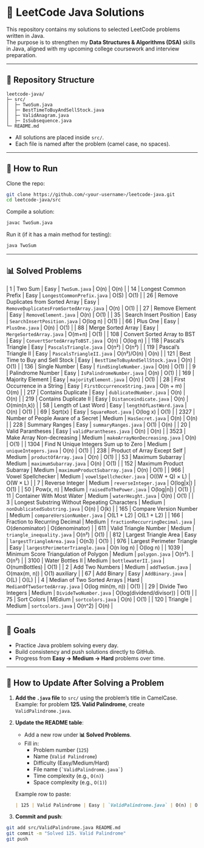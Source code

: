 # 📘 LeetCode Java Solutions

This repository contains my solutions to selected LeetCode problems written in Java.  
The purpose is to strengthen my **Data Structures & Algorithms (DSA)** skills in Java, aligned with my upcoming college coursework and interview preparation.

---

## 📂 Repository Structure
```
leetcode-java/
├─ src/
│  ├─ TwoSum.java
│  ├─ BestTimeToBuyAndSellStock.java
│  ├─ ValidAnagram.java
│  ├─ IsSubsequence.java
└─ README.md
```

- All solutions are placed inside `src/`.
- Each file is named after the problem (camel case, no spaces).

---

## 🚀 How to Run
Clone the repo:
```bash
git clone https://github.com/<your-username>/leetcode-java.git
cd leetcode-java/src
```

Compile a solution:
```bash
javac TwoSum.java
```

Run it (if it has a main method for testing):
```bash
java TwoSum
```

---

## 📊 Solved Problems

| 1   | Two Sum                             | Easy | `TwoSum.java`                       | O(n)            | O(n)   |
| 14  | Longest Common Prefix               | Easy | `LongestCommonPrefix.java`          | O(S)            | O(1)   |
| 26  | Remove Duplicates from Sorted Array | Easy | `RemoveDuplicatesFromSortedArray.java` | O(n)         | O(1)   |
| 27  | Remove Element                      | Easy | `RemoveElement.java`                | O(n)            | O(1)   |
| 35  | Search Insert Position              | Easy | `SearchInsertPosition.java`         | O(log n)        | O(1)   |
| 66  | Plus One                            | Easy | `PlusOne.java`                      | O(n)            | O(1)   |
| 88  | Merge Sorted Array                  | Easy | `MergeSortedArray.java`             | O(m+n)          | O(1)   |
| 108 | Convert Sorted Array to BST         | Easy | `ConvertSortedArrayToBST.java`      | O(n)            | O(log n) |
| 118 | Pascal’s Triangle                   | Easy | `PascalsTriangle.java`              | O(n²)           | O(n²)  |
| 119 | Pascal’s Triangle II                | Easy | `PascalsTriangleII.java`            | O(n²)/O(n)      | O(n)   |
| 121 | Best Time to Buy and Sell Stock     | Easy | `BestTimeToBuyAndSellStock.java`    | O(n)            | O(1)   |
| 136 | Single Number                       | Easy | `findSingleNumber.java`             | O(n)            | O(1)   |
| 9   | Palindrome Number                   | Easy | `IsPalindromeNumber.java`           | O(n)            | O(1)   |
| 169 | Majority Element                    | Easy | `majorityElement.java`              | O(n)            | O(1)   |
| 28  | First Occurrence in a String        | Easy | `FirstOccurrenceString.java`        | O(n + m)        | O(m)   |
| 217 | Contains Duplicate                  | Easy | `dublicatedNumber.java`             | O(n)            | O(n)   |
| 219 | Contains Duplicate II               | Easy | `Distanceindicate.java`             | O(n)            | O(min(n,k)) |
| 58  | Length of Last Word                 | Easy | `lengthOfLastWord.java`             | O(n)            | O(1)   |
| 69  | Sqrt(x)                             | Easy | `SquareRoot.java`                   | O(log x)        | O(1)   |
| 2327 | Number of People Aware of a Secret | Medium | `HasSecret.java`                  | O(n)            | O(n)   |
| 228 | Summary Ranges                      | Easy | `summaryRanges.java`                | O(1)            | O(n)   |
| 20  | Valid Parantheses                   | Easy | `validParantheses.java`             | O(n)            | O(n)   |
| 3523 | Make Array Non-decreasing          | Medium | `makeArrayNonDecreasing.java`     | O(n)            | O(1)   |
| 1304 | Find N Unique Integers Sum up to Zero | Medium | `uniqueIntegers.java`          | O(n)            | O(1)   |
| 238  | Product of Array Except Self      | Medium | `productOfArray.java`              | O(n)            | O(1)   |
| 53   | Maximum Subarray                  | Medium | `maximumSubarray.java`             | O(n)            | O(1)   |
| 152  | Maximum Product Subarray         | Medium | `maximumProductSubarray.java`      | O(n)            | O(1)   |
| 966  | Vowel Spellchecker               | Medium | `vowelSpellchecker.java`           |  O((W + Q) × L) |  O(W × L)  |
| 7    | Reverse Integer                  | Medium | `reverseInteger.java`              |  O(log|x|)      |  O(1)  |
| 50   | Pow(x, n)                        | Medium | `raisedToThePower.java`            |  O(log|n|)      |  O(1)  |
| 11   | Container With Most Water        | Medium | `waterHeıght.java`                 |  O(n)           |  O(1)  |
| 3    | Longest Substring Without Repeating Characters | Medium | `nonDublicatedSubstring.java`      |  O(n)           |  O(k)  |
| 165  | Compare Version Number           | Medium | `compareVersionNumber.java`       |  O(L1 + L2)      |  O(L1 + L2)  |
| 166  | Fraction to Recurring Decimal    | Medium | `fractionReccurringDecimal.java`  |  O(denominator)  |  O(denominator) |
| 611  | Valid Triangle Number            | Medium | `triangle_inequality.java`        |  O(n²)           |  O(1)  |
| 812  | Largest Triangle Area            | Easy   | `largestTriangleArea.java`        |  O(n3)           |  O(1)  |
| 976  | Largest Perimeter Triangle       | Easy   | `largestPerimeterTriangle.java`   |  O(n log n)      |  O(log n)  |
| 1039 | Minimum Score Triangulation of Polygon | Medium  | `polygon.java`             |  O(n²).          | O(n²)   |
| 3100 | Water Bottles II                 | Medium  | `bottlewaterII.java`              |  O(numBottles)   | O(1)   |
| 2    | Add Two Numbers                  | Medium  | `addTwoSum.java`                  |  O(max(m, n))    | O(1) auxiliary |
| 67   | Add Binary                       | Easy   | `AddBinary.java`                  |  O(L)            | O(L)   |
| 4    | Median of Two Sorted Arrays      | Hard   | `MedianOfTwoSortedArray.java`     |  O(log min(m, n)) | O(1)   |
| 29   | Divide Two Integers              | Medium  | `DivideTwoNumber.java`     |  O(log(dividend/divisor)) | O(1)   |
| 75   | Sort Colors                      | MEdium   | `sortcolors.java`                 |  O(n)             | O(1)   |
| 120  | Triangle                         | Medium   | `sortcolors.java`                 |  O(n^2)             | O(n)   |

---

## 🎯 Goals
- Practice Java problem solving every day.  
- Build consistency and push solutions directly to GitHub.  
- Progress from **Easy → Medium → Hard** problems over time.  

---

## 🔹 How to Update After Solving a Problem

1. **Add the `.java` file** to `src/` using the problem’s title in CamelCase.  
   Example: for problem **125. Valid Palindrome**, create `ValidPalindrome.java`.

2. **Update the README table**:
   - Add a new row under **📊 Solved Problems**.
   - Fill in:
     - Problem number (`125`)  
     - Name (`Valid Palindrome`)  
     - Difficulty (Easy/Medium/Hard)  
     - File name (`` `ValidPalindrome.java` ``)  
     - Time complexity (e.g., `O(n)`)  
     - Space complexity (e.g., `O(1)`)

   Example row to paste:
   ```markdown
   | 125 | Valid Palindrome | Easy | `ValidPalindrome.java` | O(n) | O(1) |
   ```

3. **Commit and push**:
```bash
git add src/ValidPalindrome.java README.md
git commit -m "Solved 125. Valid Palindrome"
git push
```
